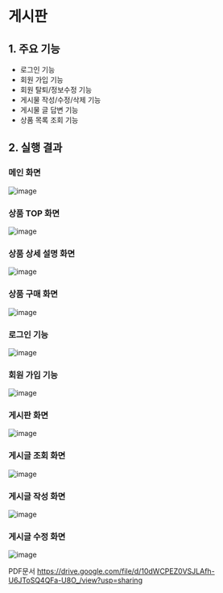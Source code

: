 # 게시판

## 1. 주요 기능
- 로그인 기능
- 회원 가입 기능
- 회원 탈퇴/정보수정 기능
- 게시물 작성/수정/삭제 기능
- 게시물 글 답변 기능
- 상품 목록 조회 기능
## 2. 실행 결과
### 메인 화면 
![image](https://user-images.githubusercontent.com/62654187/84112406-a67e4a00-aa63-11ea-9354-8caba30f07bb.png)
### 상품 TOP 화면 
![image](https://user-images.githubusercontent.com/62654187/84111099-2951d580-aa61-11ea-977f-5820a779f256.png)
### 상품 상세 설명 화면 
![image](https://user-images.githubusercontent.com/62654187/84112031-fb6d9080-aa62-11ea-857c-1100d292ca0d.png)
### 상품 구매 화면 
![image](https://user-images.githubusercontent.com/62654187/84112061-058f8f00-aa63-11ea-92b6-644cfcfd19db.png)
### 로그인 기능
![image](https://user-images.githubusercontent.com/62654187/84112125-222bc700-aa63-11ea-8ca5-a3052c281b91.png)
### 회원 가입 기능 
![image](https://user-images.githubusercontent.com/62654187/84112154-2fe14c80-aa63-11ea-8861-dc5bdc94570d.png)
### 게시판 화면 
![image](https://user-images.githubusercontent.com/62654187/84112205-4ab3c100-aa63-11ea-8d2f-27474c9184c4.png)
### 게시글 조회 화면 
![image](https://user-images.githubusercontent.com/62654187/84112240-5606ec80-aa63-11ea-9911-248e0dfab342.png)
### 게시글 작성 화면 
![image](https://user-images.githubusercontent.com/62654187/84112264-5f905480-aa63-11ea-926f-82691a8ca3af.png)
### 게시글 수정 화면 
![image](https://user-images.githubusercontent.com/62654187/84112284-6919bc80-aa63-11ea-9b68-cad936c8fff1.png)

PDF문서
https://drive.google.com/file/d/10dWCPEZ0VSJLAfh-U6JToSQ4QFa-U8O_/view?usp=sharing
